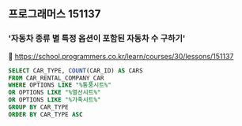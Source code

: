 ## 프로그래머스 151137
### '자동차 종류 별 특정 옵션이 포함된 자동차 수 구하기'
🔗 https://school.programmers.co.kr/learn/courses/30/lessons/151137
```sql
SELECT CAR_TYPE, COUNT(CAR_ID) AS CARS
FROM CAR_RENTAL_COMPANY_CAR
WHERE OPTIONS LIKE "%통풍시트%" 
OR OPTIONS LIKE "%열선시트%" 
OR OPTIONS LIKE "%가죽시트%"
GROUP BY CAR_TYPE
ORDER BY CAR_TYPE ASC
```